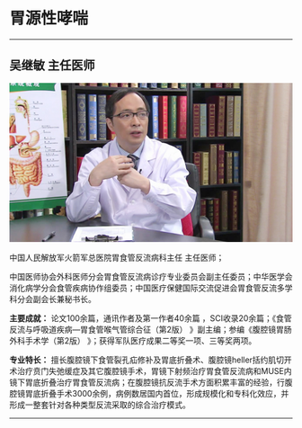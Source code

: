 # 胃源性哮喘

---

## 吴继敏 主任医师

![1679232908122](image/c05_073/1679232908122.png)

中国人民解放军火箭军总医院胃食管反流病科主任 主任医师；

中国医师协会外科医师分会胃食管反流病诊疗专业委员会副主任委员；中华医学会消化病学分会食管疾病协作组委员；中国医疗保健国际交流促进会胃食管反流多学科分会副会长兼秘书长。


**主要成就：** 论文100余篇，通讯作者及第一作者40余篇 ，SCI收录20余篇；《食管反流与呼吸道疾病—胃食管喉气管综合征（第2版） 》副主编；参编《腹腔镜胃肠外科手术学（第2版） 》；获得军队医疗成果二等奖一项、三等奖两项。


**专业特长：** 擅长腹腔镜下食管裂孔疝修补及胃底折叠术、腹腔镜heller括约肌切开术治疗贲门失弛缓症及其它腹腔镜手术，胃镜下射频治疗胃食管反流病和MUSE内镜下胃底折叠治疗胃食管反流病；在腹腔镜抗反流手术方面积累丰富的经验，行腹腔镜胃底折叠手术3000余例，病例数居国内首位，形成规模化和专科化效应，并形成一整套针对各种类型反流采取的综合治疗模式。

---
